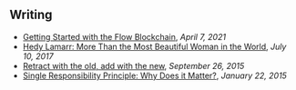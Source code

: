## Writing

- [Getting Started with the Flow Blockchain](https://medium.com/redsquirrel-tech/getting-started-with-the-flow-blockchain-31bfab956a96), _April 7, 2021_
- [Hedy Lamarr: More Than the Most Beautiful Woman in the World](https://8thlight.com/insights/hedy-lamarr-more-than-the-most-beautiful-woman-in-the-world), _July 10, 2017_
- [Retract with the old, add with the new](https://8thlight.com/insights/retract-with-the-old-add-with-the-new), _September 26, 2015_
- [Single Responsibility Principle: Why Does it Matter?](https://8thlight.com/insights/single-responsibility-principle-why-does-it-matter), _January 22, 2015_
